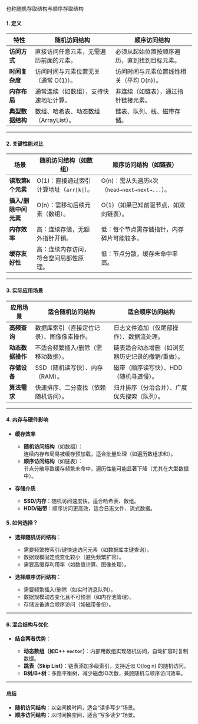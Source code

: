 也称随机存取结构与顺序存取结构
#### **1. 定义**

| **特性**     | **随机访问结构**              | **顺序访问结构**              |
| ---------- | ----------------------- | ----------------------- |
| **访问方式**   | 直接访问任意元素，无需遍历前面的元素。     | 必须从起始位置按顺序遍历，直到找到目标元素。  |
| **时间复杂度**  | 访问时间与元素位置无关（通常 O(1)）。   | 访问时间与元素位置线性相关（平均 O(n)）。 |
| **内存布局**   | 通常连续（如数组），支持快速地址计算。     | 非连续（如链表），通过指针链接元素。      |
| **典型数据结构** | 数组、哈希表、动态数组（ArrayList）。 | 链表、队列、栈、磁带存储。           |

---

#### **2. 关键性能对比**

| **场景**        | **随机访问结构（如数组）**            | **顺序访问结构（如链表）**                     |
| ------------- | -------------------------- | ----------------------------------- |
| **读取第k个元素**   | O(1)：直接通过索引计算地址（`arr[k]`）。 | O(n)：需从头遍历k次（`head→next→next→...`）。 |
| **插入/删除中间元素** | O(n)：需移动后续元素（数组）。          | O(1)（如果已知前驱节点，如双向链表）。               |
| **内存效率**      | 高：连续存储，无额外指针开销。            | 低：每个节点需存储指针，内存碎片可能较多。               |
| **缓存友好性**     | 高：连续内存访问，符合空间局部性原理。        | 低：节点分散，缓存未命中率高。                     |

---

#### **3. 实际应用场景**

| **应用场景**   | **适合随机访问结构**          | **适合顺序访问结构**              |
| ---------- | --------------------- | ------------------------- |
| **高频查询**   | 数据库索引（直接定位记录）、图像像素操作。 | 日志文件追加（仅尾部操作）、数据流处理。      |
| **动态数据操作** | 不适合频繁插入/删除（需移动数据）。    | 链表适合动态增删（如浏览器历史记录的撤销/重做）。 |
| **存储设备**   | SSD（随机读写快）、内存（RAM）。   | 磁带（顺序读写快）、HDD（随机寻道慢）。     |
| **算法需求**   | 快速排序、二分查找（依赖随机访问）。    | 归并排序（分治合并）、广度优先搜索（队列）。    |

---

#### **4. 内存与硬件影响**

- **缓存效率**
    
    - **随机访问结构**（如数组）：  
        连续内存布局易被缓存预加载，适合批量处理（如遍历数组求和）。
    - **顺序访问结构**（如链表）：  
        节点分散导致缓存频繁未命中，遍历性能可能显著下降（尤其在大型数据中）。
        
- **存储介质**
    
    - **SSD/内存**：随机访问速度快，适合哈希表、数组。
    - **HDD/磁带**：顺序访问更高效，适合日志文件、流式数据。

#### **5. 如何选择？**

- **选择随机访问结构**：
    - 需要频繁按索引/键快速访问元素（如数据库主键查询）。
    - 数据规模固定或变化较小（避免频繁扩容）。
    - 需要高缓存利用率（如数值计算、图像处理）。
        
- **选择顺序访问结构**：
    - 需要频繁插入/删除（如实时消息队列）。
    - 数据规模动态变化且不可预测（如内存池管理）。
    - 存储设备适合顺序访问（如磁带备份）。

---

#### **6. 混合结构与优化**
- **结合两者优势**：
    
    - **动态数组（如C++ `vector`）**：内部用数组实现随机访问，自动扩容时复制数据。
    - **跳表（Skip List）**：链表添加多级索引，支持近似 O(log n) 的随机访问。
    - **B树/B+树**：多路平衡树，减少磁盘IO次数，兼顾随机与顺序访问效率。
        

---

#### **总结**
- **随机访问结构**：以空间换时间，适合“读多写少”场景。
- **顺序访问结构**：以时间换空间，适合“写多读少”场景。
